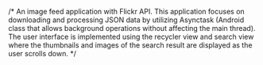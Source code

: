 /* An image feed application with Flickr API. This application focuses on downloading 
   and processing JSON data by utilizing Asynctask (Android class that allows background 
   operations without affecting the main thread). The user interface is implemented using
   the recycler view and search view where the thumbnails and images of the search result 
   are displayed as the user scrolls down. */
